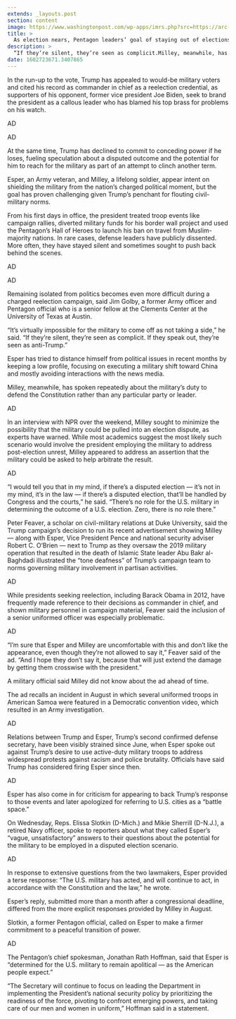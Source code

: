 ```yaml
--- 
extends: _layouts.post 
section: content 
image: https://www.washingtonpost.com/wp-apps/imrs.php?src=https://arc-anglerfish-washpost-prod-washpost.s3.amazonaws.com/public/CCAGEUVMWMI6VKOZVAOBUSI4KI.jpg&w=1440 
title: > 
  As election nears, Pentagon leaders’ goal of staying out of elections is tested 
description: > 
  “If they’re silent, they’re seen as complicit.Milley, meanwhile, has spoken repeatedly about the military’s duty to defend the Constitution rather than any particular party or leader.AD“I would tell you that in my mind, if there’s a disputed election — it’s not in my mind, it’s in the law — if there’s a disputed election, that’ll be handled by Congress and the courts,” he said.“There’s no role for the U.S. military in determining the outcome of a U.S. election.Slotkin, a former Pentagon official, called on Esper to make a firmer commitment to a peaceful transition of power. 
date: 1602723671.3407865 
--- 
```

In the run-up to the vote, Trump has appealed to would-be military voters and cited his record as commander in chief as a reelection credential, as supporters of his opponent, former vice president Joe Biden, seek to brand the president as a callous leader who has blamed his top brass for problems on his watch.

AD

AD

At the same time, Trump has declined to commit to conceding power if he loses, fueling speculation about a disputed outcome and the potential for him to reach for the military as part of an attempt to clinch another term.

Esper, an Army veteran, and Milley, a lifelong soldier, appear intent on shielding the military from the nation’s charged political moment, but the goal has proven challenging given Trump’s penchant for flouting civil-military norms.

From his first days in office, the president treated troop events like campaign rallies, diverted military funds for his border wall project and used the Pentagon’s Hall of Heroes to launch his ban on travel from Muslim-majority nations. In rare cases, defense leaders have publicly dissented. More often, they have stayed silent and sometimes sought to push back behind the scenes.

AD

AD

Remaining isolated from politics becomes even more difficult during a charged reelection campaign, said Jim Golby, a former Army officer and Pentagon official who is a senior fellow at the Clements Center at the University of Texas at Austin.

“It’s virtually impossible for the military to come off as not taking a side,” he said. “If they’re silent, they’re seen as complicit. If they speak out, they’re seen as anti-Trump.”



Esper has tried to distance himself from political issues in recent months by keeping a low profile, focusing on executing a military shift toward China and mostly avoiding interactions with the news media.

Milley, meanwhile, has spoken repeatedly about the military’s duty to defend the Constitution rather than any particular party or leader.

AD

In an interview with NPR over the weekend, Milley sought to minimize the possibility that the military could be pulled into an election dispute, as experts have warned. While most academics suggest the most likely such scenario would involve the president employing the military to address post-election unrest, Milley appeared to address an assertion that the military could be asked to help arbitrate the result.

AD

“I would tell you that in my mind, if there’s a disputed election — it’s not in my mind, it’s in the law — if there’s a disputed election, that’ll be handled by Congress and the courts,” he said. “There’s no role for the U.S. military in determining the outcome of a U.S. election. Zero, there is no role there.”

Peter Feaver, a scholar on civil-military relations at Duke University, said the Trump campaign’s decision to run its recent advertisement showing Milley — along with Esper, Vice President Pence and national security adviser Robert C. O’Brien — next to Trump as they oversaw the 2019 military operation that resulted in the death of Islamic State leader Abu Bakr al-Baghdadi illustrated the “tone deafness” of Trump’s campaign team to norms governing military involvement in partisan activities.

AD

While presidents seeking reelection, including Barack Obama in 2012, have frequently made reference to their decisions as commander in chief, and shown military personnel in campaign material, Feaver said the inclusion of a senior uniformed officer was especially problematic.

AD

“I’m sure that Esper and Milley are uncomfortable with this and don’t like the appearance, even though they’re not allowed to say it,” Feaver said of the ad. “And I hope they don’t say it, because that will just extend the damage by getting them crosswise with the president.”

A military official said Milley did not know about the ad ahead of time.

The ad recalls an incident in August in which several uniformed troops in American Samoa were featured in a Democratic convention video, which resulted in an Army investigation.

AD

Relations between Trump and Esper, Trump’s second confirmed defense secretary, have been visibly strained since June, when Esper spoke out against Trump’s desire to use active-duty military troops to address widespread protests against racism and police brutality. Officials have said Trump has considered firing Esper since then.

AD

Esper has also come in for criticism for appearing to back Trump’s response to those events and later apologized for referring to U.S. cities as a “battle space.”

On Wednesday, Reps. Elissa Slotkin (D-Mich.) and Mikie Sherrill (D-N.J.), a retired Navy officer, spoke to reporters about what they called Esper’s “vague, unsatisfactory” answers to their questions about the potential for the military to be employed in a disputed election scenario.

AD

In response to extensive questions from the two lawmakers, Esper provided a terse response: “The U.S. military has acted, and will continue to act, in accordance with the Constitution and the law,” he wrote.

Esper’s reply, submitted more than a month after a congressional deadline, differed from the more explicit responses provided by Milley in August.

Slotkin, a former Pentagon official, called on Esper to make a firmer commitment to a peaceful transition of power.

AD

The Pentagon’s chief spokesman, Jonathan Rath Hoffman, said that Esper is “determined for the U.S. military to remain apolitical — as the American people expect.”

“The Secretary will continue to focus on leading the Department in implementing the President’s national security policy by prioritizing the readiness of the force, pivoting to confront emerging powers, and taking care of our men and women in uniform,” Hoffman said in a statement.